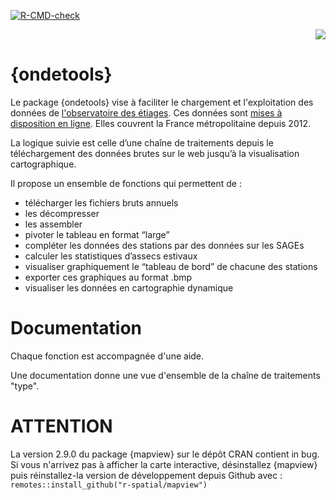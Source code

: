 <!-- badges: start -->
[![R-CMD-check](https://github.com/PascalIrz/ondetools/workflows/R-CMD-check/badge.svg)](https://github.com/PascalIrz/ondetools/actions)
<!-- badges: end -->


<div align="right"><img src="http://kamoke.fr/wp-content/uploads/2020/04/hex_ondetools_logo.png"></div align="right">

# {ondetools}


Le package {ondetools} vise à faciliter le chargement et l'exploitation des données de [l'observatoire des étiages](https://www.data.gouv.fr/fr/datasets/observatoire-national-des-etiages/). Ces données sont [mises à disposition en ligne](https://onde.eaufrance.fr/content/t%C3%A9l%C3%A9charger-les-donn%C3%A9es-des-campagnes-par-ann%C3%A9e). Elles couvrent la France métropolitaine depuis 2012.

La logique suivie est celle d’une chaîne de traitements depuis le téléchargement des données brutes sur le web jusqu’à la visualisation cartographique.

Il propose un ensemble de fonctions qui permettent de :

- télécharger les fichiers bruts annuels
- les décompresser
- les assembler
- pivoter le tableau en format “large”
- compléter les données des stations par des données sur les SAGEs
- calculer les statistiques d’assecs estivaux
- visualiser graphiquement le “tableau de bord” de chacune des stations
- exporter ces graphiques au format .bmp
- visualiser les données en cartographie dynamique

# Documentation

Chaque fonction est accompagnée d'une aide.

Une documentation donne une vue d'ensemble de la chaîne de traitements "type".

# ATTENTION

La version 2.9.0 du package {mapview} sur le dépôt CRAN contient in bug. Si vous n'arrivez pas à afficher la carte interactive, désinstallez {mapview} puis réinstallez-la version de développement depuis Github avec :
`remotes::install_github("r-spatial/mapview")`

